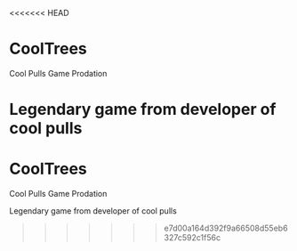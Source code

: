 <<<<<<< HEAD
# CoolTrees
Cool Pulls Game Prodation

Legendary game from developer of cool pulls
=======
# CoolTrees
Cool Pulls Game Prodation

Legendary game from developer of cool pulls
>>>>>>> e7d00a164d392f9a66508d55eb6327c592c1f56c

